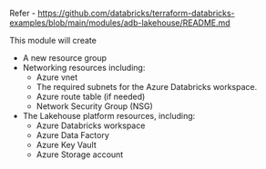 Refer - https://github.com/databricks/terraform-databricks-examples/blob/main/modules/adb-lakehouse/README.md

This module will create
- A new resource group
- Networking resources including:
    - Azure vnet
    - The required subnets for the Azure Databricks workspace.
    - Azure route table (if needed)
    - Network Security Group (NSG)
- The Lakehouse platform resources, including:
    - Azure Databricks workspace
    - Azure Data Factory
    - Azure Key Vault
    - Azure Storage account